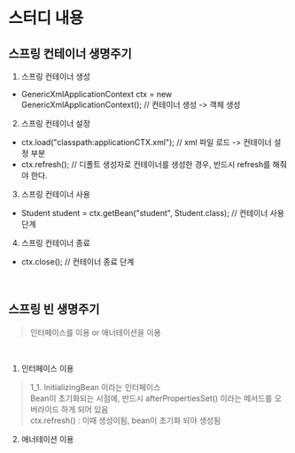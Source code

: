 # 스터디 내용

## 스프링 컨테이너 생명주기
1. 스프링 컨테이너 생성
- GenericXmlApplicationContext ctx = new GenericXmlApplicationContext();	// 컨테이너 생성 -> 객체 생성

2. 스프링 컨테이너 설정
- ctx.load("classpath:applicationCTX.xml");	// xml 파일 로드 -> 컨테이너 설정 부분
- ctx.refresh(); // 디폴트 생성자로 컨테이너를 생성한 경우, 반드시 refresh를 해줘야 한다.

3. 스프링 컨테이너 사용
- Student student = ctx.getBean("student", Student.class);	// 컨테이너 사용 단계

4. 스프링 컨테이너 종료
- ctx.close();  // 컨테이너 종료 단계

<br/>

## 스프링 빈 생명주기 
> 인터페이스를 이용 or 애너테이션을 이용

<br/>

1. 인터페이스 이용
> 1_1. InitializingBean 이라는 인터페이스 <br/>
  Bean이 초기화되는 시점에, 반드시 afterPropertiesSet() 이라는 메서드를 오버라이드 하게 되어 있음 <br/>
     ctx.refresh()  : 이때 생성이됨, bean이 초기화 되야 생성됨 <br/>
     
2. 애너테이션 이용
